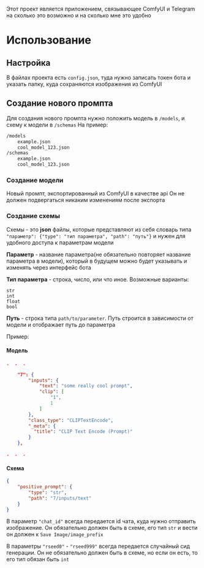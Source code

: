 Этот проект является приложением, связывающее ComfyUI и Telegram на сколько это возможно и на сколько мне это удобно

# Использование

## Настройка

В файлах проекта есть `config.json`, туда нужно записать токен бота и указать папку, куда сохраняются изображения из ComfyUI

## Создание нового промпта

Для создания нового промпта нужно положить модель в `/models`, и схему к модели в `/schemas`
На пример:

```md
/models
    example.json
    cool_model_123.json
/schemas
    example.json
    cool_model_123.json
```

### Создание модели

Новый промпт, экспортированный из ComfyUI в качестве api
Он не должен подвергаться никаким изменениям после экспорта

### Создание схемы

Схемы - это **json** файлы, которые представляют из себя словарь типа `"параметр": {"type": "тип параметра", "path": "путь"}` и нужен для удобного доступа к параметрам модели

**Параметр** - название параметра(не обязательно повторяет название параметра в модели), который в будущем можно будет указывать и изменять через интерфейс бота

**Тип параметра** - строка, число, или что иное. Возможные варианты:

```
str
int
float
bool
```

**Путь** - строка типа `path/to/parameter`. Путь строится в зависимости от модели и отображает путь до параметра

Пример:

#### Модель

```json
.  .  .

    "7": {
        "inputs": {
            "text": "some really cool prompt",
            "clip": [
                "1",
                1
            ]
        },
        "class_type": "CLIPTextEncode",
        "_meta": {
          "title": "CLIP Text Encode (Prompt)"
        }
    },

.  .  .
```

#### Схема

```json
{
    "positive_prompt": {
        "type": "str",
        "path": "7/inputs/text"
    }
}
```

В параметр `"chat_id"` всегда передается id чата, куда нужно отправить изображение. Он обязательно должен быть в схеме, его тип `str` и вести он должен к `Save Image/image_prefix`

В параметры `"rseed0"` - `"rseed999"` всегда передается случайный сид генерации. Он не обязательно должен быть в схеме, но если он есть, то его тип обязан быть `int`
